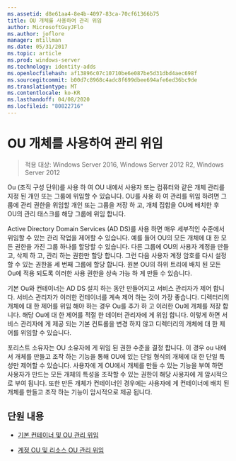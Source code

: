 ```yaml
---
ms.assetid: d8e61aa4-8e4b-4097-83ca-70cf61366b75
title: OU 개체를 사용하여 관리 위임
author: MicrosoftGuyJFlo
ms.author: joflore
manager: mtillman
ms.date: 05/31/2017
ms.topic: article
ms.prod: windows-server
ms.technology: identity-adds
ms.openlocfilehash: af13896c07c10710be6e087be5d31dbd4aec698f
ms.sourcegitcommit: b00d7c8968c4adc8f699dbee694afe6ed36bc9de
ms.translationtype: MT
ms.contentlocale: ko-KR
ms.lasthandoff: 04/08/2020
ms.locfileid: "80822716"
---
```

# <a name="delegating-administration-by-using-ou-objects"></a>OU 개체를 사용하여 관리 위임

>적용 대상: Windows Server 2016, Windows Server 2012 R2, Windows Server 2012

Ou (조직 구성 단위)를 사용 하 여 OU 내에서 사용자 또는 컴퓨터와 같은 개체 관리를 지정 된 개인 또는 그룹에 위임할 수 있습니다. OU를 사용 하 여 관리를 위임 하려면 그룹에 관리 권한을 위임할 개인 또는 그룹을 저장 하 고, 개체 집합을 OU에 배치한 후 OU의 관리 태스크를 해당 그룹에 위임 합니다.  
  
Active Directory Domain Services (AD DS)를 사용 하면 매우 세부적인 수준에서 위임할 수 있는 관리 작업을 제어할 수 있습니다. 예를 들어 OU의 모든 개체에 대 한 모든 권한을 가진 그룹 하나를 할당할 수 있습니다. 다른 그룹에 OU의 사용자 계정을 만들고, 삭제 하 고, 관리 하는 권한만 할당 합니다. 그런 다음 사용자 계정 암호를 다시 설정할 수 있는 권한을 세 번째 그룹에 할당 합니다. 원본 OU의 하위 트리에 배치 된 모든 Ou에 적용 되도록 이러한 사용 권한을 상속 가능 하 게 만들 수 있습니다.  
  
기본 Ou와 컨테이너는 AD DS 설치 하는 동안 만들어지고 서비스 관리자가 제어 합니다. 서비스 관리자가 이러한 컨테이너를 계속 제어 하는 것이 가장 좋습니다. 디렉터리의 개체에 대 한 제어를 위임 해야 하는 경우 Ou를 추가 하 고 이러한 Ou에 개체를 저장 합니다. 해당 Ou에 대 한 제어를 적절 한 데이터 관리자에 게 위임 합니다. 이렇게 하면 서비스 관리자에 게 제공 되는 기본 컨트롤을 변경 하지 않고 디렉터리의 개체에 대 한 제어를 위임할 수 있습니다.  
  
포리스트 소유자는 OU 소유자에 게 위임 된 권한 수준을 결정 합니다. 이 경우 ou 내에서 개체를 만들고 조작 하는 기능을 통해 OU에 있는 단일 형식의 개체에 대 한 단일 특성만 제어할 수 있습니다. 사용자에 게 OU에서 개체를 만들 수 있는 기능을 부여 하면 사용자가 만드는 모든 개체의 특성을 조작할 수 있는 권한이 해당 사용자에 게 암시적으로 부여 됩니다. 또한 만든 개체가 컨테이너인 경우에는 사용자에 게 컨테이너에 배치 된 개체를 만들고 조작 하는 기능이 암시적으로 제공 됩니다.  
  
## <a name="in-this-section"></a>단원 내용  
  
-   [기본 컨테이너 및 OU 관리 위임](../../ad-ds/plan/Delegating-Administration-of-Default-Containers-and-OUs.md)  
  
-   [계정 OU 및 리소스 OU 관리 위임](../../ad-ds/plan/Delegating-Administration-of-Account-OUs-and-Resource-OUs.md)  
  


